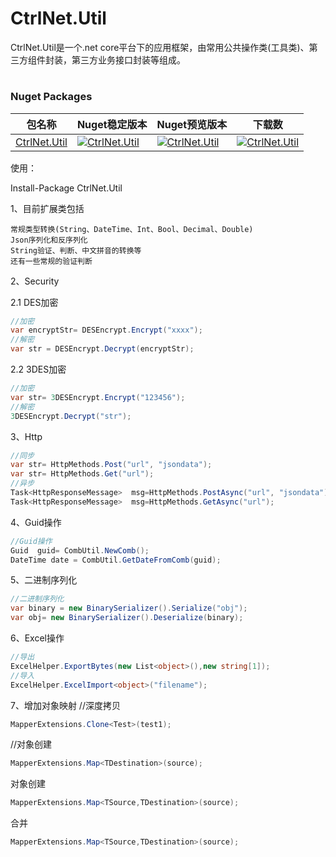 # CtrlNet.Util
CtrlNet.Util是一个.net core平台下的应用框架，由常用公共操作类(工具类)、第三方组件封装，第三方业务接口封装等组成。
#
### Nuget Packages
| 包名称                                                         | Nuget稳定版本                                                                                                       | Nuget预览版本                                                                                                          | 下载数                                                                                                               |
|----------------------------------------------------------------|---------------------------------------------------------------------------------------------------------------------|------------------------------------------------------------------------------------------------------------------------|----------------------------------------------------------------------------------------------------------------------|
| [CtrlNet.Util](https://www.nuget.org/packages/CtrlNet.Util/) | [![CtrlNet.Util](https://img.shields.io/nuget/v/CtrlNet.Util.svg)](https://www.nuget.org/packages/CtrlNet.Util/) | [![CtrlNet.Util](https://img.shields.io/nuget/vpre/CtrlNet.Util.svg)](https://www.nuget.org/packages/CtrlNet.Util/) | [![CtrlNet.Util](https://img.shields.io/nuget/dt/CtrlNet.Util.svg)](https://www.nuget.org/packages/CtrlNet.Util/) |                                             
使用：

Install-Package CtrlNet.Util

1、目前扩展类包括
    
    常规类型转换(String、DateTime、Int、Bool、Decimal、Double)
    Json序列化和反序列化
    String验证、判断、中文拼音的转换等
    还有一些常规的验证判断
2、Security

2.1 DES加密
```csharp
//加密
var encryptStr= DESEncrypt.Encrypt("xxxx");
//解密
var str = DESEncrypt.Decrypt(encryptStr);
```
 2.2 3DES加密
```csharp
//加密
var str= 3DESEncrypt.Encrypt("123456");
//解密
3DESEncrypt.Decrypt("str");
```
3、Http
```csharp
//同步
var str= HttpMethods.Post("url", "jsondata");
var str= HttpMethods.Get("url");
//异步
Task<HttpResponseMessage>  msg=HttpMethods.PostAsync("url", "jsondata");
Task<HttpResponseMessage>  msg=HttpMethods.GetAsync("url");
```
4、Guid操作    
```csharp
//Guid操作
Guid  guid= CombUtil.NewComb();
DateTime date = CombUtil.GetDateFromComb(guid);
```
5、二进制序列化
```csharp
//二进制序列化
var binary = new BinarySerializer().Serialize("obj");
var obj= new BinarySerializer().Deserialize(binary);
```
6、Excel操作
```csharp
//导出
ExcelHelper.ExportBytes(new List<object>(),new string[1]);
//导入
ExcelHelper.ExcelImport<object>("filename");
```
7、增加对象映射
//深度拷贝
```csharp 
MapperExtensions.Clone<Test>(test1);
```
//对象创建
```csharp 
MapperExtensions.Map<TDestination>(source);
```
对象创建
```csharp 
MapperExtensions.Map<TSource,TDestination>(source);
```
合并
```csharp 
MapperExtensions.Map<TSource,TDestination>(source);
```

